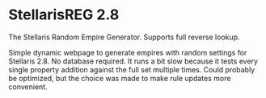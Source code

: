 # StellarisREG 2.8
The Stellaris Random Empire Generator. Supports full reverse lookup.

Simple dynamic webpage to generate empires with random settings for Stellaris 2.8. No database required. It runs a bit slow because it tests every single property addition against the full set multiple times.
Could probably be optimized, but the choice was made to make rule updates more convenient.
